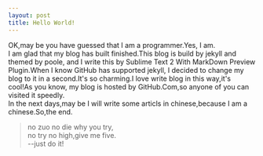 ```yaml
---
layout: post
title: Hello World!
--- 
```

OK,may be you have guessed that I am a programmer.Yes, I am.  
I am glad that my blog has built finished.This blog is build by jekyll and themed by poole, and I write this by Sublime Text 2 With MarkDown Preview Plugin.When I know GitHub has supported jekyll, I decided to change my blog to it in a second.It's so charming.I love write blog in this way,it's cool!As you know, my blog is hosted by GitHub.Com,so anyone of you can visited it speedly.  
In the next days,may be I will write some articls in chinese,because I am a chinese.So,the end.  
>no zuo no die why you try,  
>no try no high,give me five.  
>--just do it!